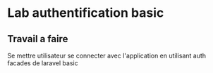 # Lab authentification basic

## Travail a faire

Se mettre utilisateur se connecter avec l'application en utilisant auth facades de laravel basic